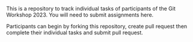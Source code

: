 This is a repository to track individual tasks of participants of the Git Workshop 2023. You will need to submit assignments here.

Participants can begin by forking this repository, create pull request then complete their individual tasks and submit pull request.
